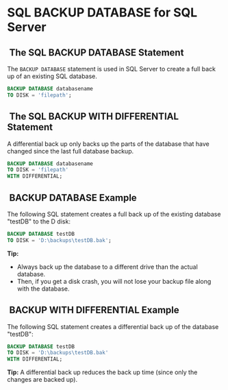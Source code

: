 # SQL BACKUP DATABASE for SQL Server

##  The SQL BACKUP DATABASE Statement

The `BACKUP DATABASE` statement is used in SQL Server
to create a full back up of an existing SQL database.

```sql
BACKUP DATABASE databasename
TO DISK = 'filepath';
```

##  The SQL BACKUP WITH DIFFERENTIAL Statement

A differential back up only backs up the parts of the database
that have changed since the last full database backup.

```sql
BACKUP DATABASE databasename
TO DISK = 'filepath'
WITH DIFFERENTIAL;
```

##  BACKUP DATABASE Example

The following SQL statement creates a full back up of
the existing database "testDB" to the D disk:

```sql
BACKUP DATABASE testDB
TO DISK = 'D:\backups\testDB.bak';
```

**Tip:**

- Always back up the database to a different drive than the actual database.
- Then, if you get a disk crash, you will not lose your backup file along with the database.

##  BACKUP WITH DIFFERENTIAL Example

The following SQL statement creates a differential back up of the database
"testDB":

```sql
BACKUP DATABASE testDB
TO DISK = 'D:\backups\testDB.bak'
WITH DIFFERENTIAL;
```

**Tip:** A differential back up reduces the back up time (since only the changes are backed up).
